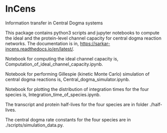 # InCens
Information transfer in Central Dogma systems

This package contains python3 scripts and jupyter notebooks to compute the ideal and the protein-level channel capacity for central dogma reaction networks. The documentation is in, https://sarkar-incens.readthedocs.io/en/latest/.

Notebook for computing the ideal channel capacity is, Computation_of_ideal_channel_capacity.ipynb.

Notebook for performing Gillespie (kinetic Monte Carlo) simulation of central dogma reactions is, Central_dogma_simulator.ipynb.

Notebook for plotting the distribution of integration times for the four species is, Integration_time_of_species.ipynb.

The transcript and protein half-lives for the four species are in folder ./half-lives.

The central dogma rate constants for the four species are in ./scripts/simulation_data.py.
